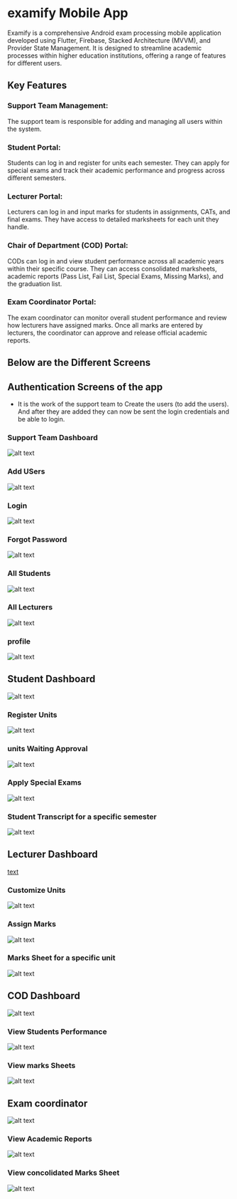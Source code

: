 # examify Mobile App

Examify is a comprehensive Android exam processing mobile application developed using Flutter, Firebase, Stacked Architecture (MVVM), and Provider State Management. It is designed to streamline academic processes within higher education institutions, offering a range of features for different users.

## Key Features
### Support Team Management:
The support team is responsible for adding and managing all users within the system.

### Student Portal:
Students can log in and register for units each semester.
They can apply for special exams and track their academic performance and progress across different semesters.

### Lecturer Portal:
Lecturers can log in and input marks for students in assignments, CATs, and final exams.
They have access to detailed marksheets for each unit they handle.

### Chair of Department (COD) Portal:
CODs can log in and view student performance across all academic years within their specific course.
They can access consolidated marksheets, academic reports (Pass List, Fail List, Special Exams, Missing Marks), and the graduation list.

### Exam Coordinator Portal:
The exam coordinator can monitor overall student performance and review how lecturers have assigned marks.
Once all marks are entered by lecturers, the coordinator can approve and release official academic reports.

## Below are the Different Screens

## Authentication Screens of the app
- It is the work of the support team to Create the users (to add the users). And after  they are 
added they can now be sent the login credentials and be able to login.
### Support Team Dashboard
![alt text](Assets/Images/support_team.jpeg)
### Add USers
![alt text](Assets/Images/create_account.jpeg)
### Login 
![alt text](Assets/Images/login_screen.jpeg)
### Forgot Password
![alt text](Assets/Images/forgot_password.jpeg)
### All Students
![alt text](Assets/Images/stude.jpeg)
### All Lecturers
![alt text](Assets/Images/lecs.jpeg)
### profile
![alt text](Assets/Images/profile.jpeg)

## Student Dashboard
![alt text](Assets/Images/studentdashboard.jpeg)

### Register Units
![alt text](Assets/Images/register_units.jpeg)
### units Waiting Approval
![alt text](Assets/Images/units_eaiting_approval.jpeg)
### Apply Special Exams
![alt text](Assets/Images/apply_Special_exams.jpeg)
### Student Transcript for a specific semester
![alt text](Assets/Images/transcript.jpeg)

## Lecturer Dashboard
[text](Assets/Images/lecturer_dashboardjpeg)
### Customize Units 
![alt text](Assets/Images/customize_unit.jpeg)
### Assign Marks
![alt text](Assets/Images/assign_marks.jpeg)
### Marks Sheet for a specific unit
![alt text](Assets/Images/marks_sheet_Units.jpeg)

## COD Dashboard
![alt text](Assets/Images/cod_dashbord.jpeg)
### View Students Performance
![alt text](Assets/Images/students_performance.jpeg)
### View marks Sheets
![alt text](Assets/Images/normal_marksheets.jpeg)

## Exam coordinator
![alt text](Assets/Images/exams_coordinator.jpeg)
### View Academic Reports 
![alt text](Assets/Images/academic_reports.jpeg)
### View concolidated Marks Sheet
![alt text](Assets/Images/consolidated_marks.jpeg)
